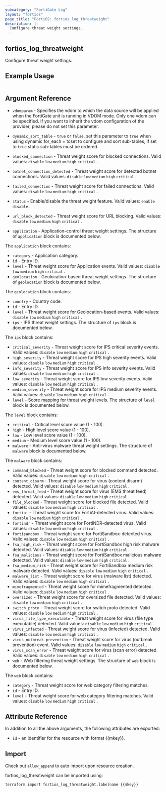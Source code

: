 ```yaml
---
subcategory: "FortiGate Log"
layout: "fortios"
page_title: "FortiOS: fortios_log_threatweight"
description: |-
  Configure threat weight settings.
---
```


## fortios_log_threatweight
Configure threat weight settings.

## Example Usage

```hcl

```

## Argument Reference
* `vdomparam` - Specifies the vdom to which the data source will be applied when the FortiGate unit is running in VDOM mode. Only one vdom can be specified. If you want to inherit the vdom configuration of the provider, please do not set this parameter.
* `dynamic_sort_table` - `true` or `false`, set this parameter to `true` when using dynamic for_each + toset to configure and sort sub-tables, if set to `true` static sub-tables must be ordered.

* `blocked_connection` - Threat weight score for blocked connections. Valid values: `disable` `low` `medium` `high` `critical` .
* `botnet_connection_detected` - Threat weight score for detected botnet connections. Valid values: `disable` `low` `medium` `high` `critical` .
* `failed_connection` - Threat weight score for failed connections. Valid values: `disable` `low` `medium` `high` `critical` .
* `status` - Enable/disable the threat weight feature. Valid values: `enable` `disable` .
* `url_block_detected` - Threat weight score for URL blocking. Valid values: `disable` `low` `medium` `high` `critical` .
* `application` - Application-control threat weight settings. The structure of `application` block is documented below.

The `application` block contains:

* `category` - Application category.
* `id` - Entry ID.
* `level` - Threat weight score for Application events. Valid values: `disable` `low` `medium` `high` `critical` .
* `geolocation` - Geolocation-based threat weight settings. The structure of `geolocation` block is documented below.

The `geolocation` block contains:

* `country` - Country code.
* `id` - Entry ID.
* `level` - Threat weight score for Geolocation-based events. Valid values: `disable` `low` `medium` `high` `critical` .
* `ips` - IPS threat weight settings. The structure of `ips` block is documented below.

The `ips` block contains:

* `critical_severity` - Threat weight score for IPS critical severity events. Valid values: `disable` `low` `medium` `high` `critical` .
* `high_severity` - Threat weight score for IPS high severity events. Valid values: `disable` `low` `medium` `high` `critical` .
* `info_severity` - Threat weight score for IPS info severity events. Valid values: `disable` `low` `medium` `high` `critical` .
* `low_severity` - Threat weight score for IPS low severity events. Valid values: `disable` `low` `medium` `high` `critical` .
* `medium_severity` - Threat weight score for IPS medium severity events. Valid values: `disable` `low` `medium` `high` `critical` .
* `level` - Score mapping for threat weight levels. The structure of `level` block is documented below.

The `level` block contains:

* `critical` - Critical level score value (1 - 100).
* `high` - High level score value (1 - 100).
* `low` - Low level score value (1 - 100).
* `medium` - Medium level score value (1 - 100).
* `malware` - Anti-virus malware threat weight settings. The structure of `malware` block is documented below.

The `malware` block contains:

* `command_blocked` - Threat weight score for blocked command detected. Valid values: `disable` `low` `medium` `high` `critical` .
* `content_disarm` - Threat weight score for virus (content disarm) detected. Valid values: `disable` `low` `medium` `high` `critical` .
* `ems_threat_feed` - Threat weight score for virus (EMS threat feed) detected. Valid values: `disable` `low` `medium` `high` `critical` .
* `file_blocked` - Threat weight score for blocked file detected. Valid values: `disable` `low` `medium` `high` `critical` .
* `fortiai` - Threat weight score for FortiAI-detected virus. Valid values: `disable` `low` `medium` `high` `critical` .
* `fortindr` - Threat weight score for FortiNDR-detected virus. Valid values: `disable` `low` `medium` `high` `critical` .
* `fortisandbox` - Threat weight score for FortiSandbox-detected virus. Valid values: `disable` `low` `medium` `high` `critical` .
* `fsa_high_risk` - Threat weight score for FortiSandbox high risk malware detected. Valid values: `disable` `low` `medium` `high` `critical` .
* `fsa_malicious` - Threat weight score for FortiSandbox malicious malware detected. Valid values: `disable` `low` `medium` `high` `critical` .
* `fsa_medium_risk` - Threat weight score for FortiSandbox medium risk malware detected. Valid values: `disable` `low` `medium` `high` `critical` .
* `malware_list` - Threat weight score for virus (malware list) detected. Valid values: `disable` `low` `medium` `high` `critical` .
* `mimefragmented` - Threat weight score for mimefragmented detected. Valid values: `disable` `low` `medium` `high` `critical` .
* `oversized` - Threat weight score for oversized file detected. Valid values: `disable` `low` `medium` `high` `critical` .
* `switch_proto` - Threat weight score for switch proto detected. Valid values: `disable` `low` `medium` `high` `critical` .
* `virus_file_type_executable` - Threat weight score for virus (file type executable) detected. Valid values: `disable` `low` `medium` `high` `critical` .
* `virus_infected` - Threat weight score for virus (infected) detected. Valid values: `disable` `low` `medium` `high` `critical` .
* `virus_outbreak_prevention` - Threat weight score for virus (outbreak prevention) event. Valid values: `disable` `low` `medium` `high` `critical` .
* `virus_scan_error` - Threat weight score for virus (scan error) detected. Valid values: `disable` `low` `medium` `high` `critical` .
* `web` - Web filtering threat weight settings. The structure of `web` block is documented below.

The `web` block contains:

* `category` - Threat weight score for web category filtering matches.
* `id` - Entry ID.
* `level` - Threat weight score for web category filtering matches. Valid values: `disable` `low` `medium` `high` `critical` .

## Attribute Reference

In addition to all the above arguments, the following attributes are exported:
* `id` - an identifier for the resource with format {{mkey}}.

## Import

Check out `allow_append` to auto import upon resource creation.

fortios_log_threatweight can be imported using:
```sh
terraform import fortios_log_threatweight.labelname {{mkey}}
```
